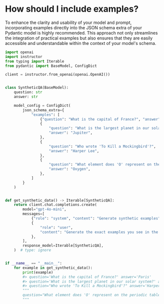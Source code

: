 # How should I include examples?

To enhance the clarity and usability of your model and prompt, incorporating examples directly into the JSON schema extra of your Pydantic model is highly recommended. This approach not only streamlines the integration of practical examples but also ensures that they are easily accessible and understandable within the context of your model's schema.

```python
import openai
import instructor
from typing import Iterable
from pydantic import BaseModel, ConfigDict

client = instructor.from_openai(openai.OpenAI())


class SyntheticQA(BaseModel):
    question: str
    answer: str

    model_config = ConfigDict(
        json_schema_extra={
            "examples": [
                {"question": "What is the capital of France?", "answer": "Paris"},
                {
                    "question": "What is the largest planet in our solar system?",
                    "answer": "Jupiter",
                },
                {
                    "question": "Who wrote 'To Kill a Mockingbird'?",
                    "answer": "Harper Lee",
                },
                {
                    "question": "What element does 'O' represent on the periodic table?",
                    "answer": "Oxygen",
                },
            ]
        }
    )


def get_synthetic_data() -> Iterable[SyntheticQA]:
    return client.chat.completions.create(
        model="gpt-4o-mini",
        messages=[
            {"role": "system", "content": "Generate synthetic examples"},
            {
                "role": "user",
                "content": "Generate the exact examples you see in the examples of this prompt. ",
            },
        ],
        response_model=Iterable[SyntheticQA],
    )  # type: ignore


if __name__ == "__main__":
    for example in get_synthetic_data():
        print(example)
        #> question='What is the capital of France?' answer='Paris'
        #> question='What is the largest planet in our solar system?' answer='Jupiter'
        #> question="Who wrote 'To Kill a Mockingbird'?" answer='Harper Lee'
        """
        question="What element does 'O' represent on the periodic table?" answer='Oxygen'
        """
```